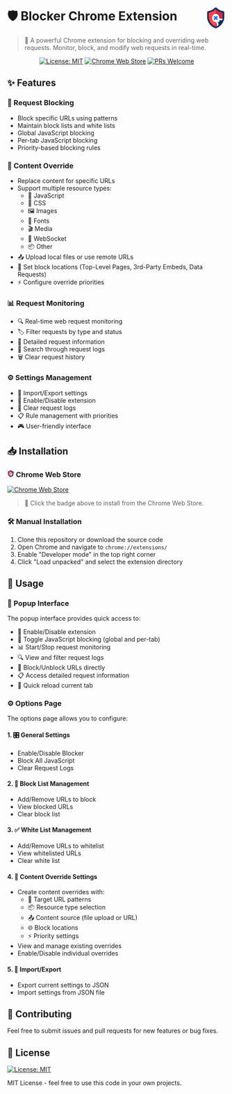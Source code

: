 # 🛡️ Blocker Chrome Extension <img src="icons/icon48.png" alt="Blocker Icon" align="right" />

> 🚀 A powerful Chrome extension for blocking and overriding web requests. Monitor, block, and modify web requests in real-time.

<div align="center">

[![License: MIT](https://img.shields.io/badge/License-MIT-yellow.svg)](https://opensource.org/licenses/MIT)
[![Chrome Web Store](https://img.shields.io/chrome-web-store/v/YOUR_EXTENSION_ID.svg?color=blue)](https://chrome.google.com/webstore/detail/YOUR_EXTENSION_ID)
[![PRs Welcome](https://img.shields.io/badge/PRs-welcome-brightgreen.svg)](https://github.com/YOUR_USERNAME/YOUR_REPO/pulls)

</div>

## ✨ Features

### 🚫 Request Blocking
- Block specific URLs using patterns
- Maintain block lists and white lists
- Global JavaScript blocking
- Per-tab JavaScript blocking
- Priority-based blocking rules

### 🔄 Content Override
- Replace content for specific URLs
- Support multiple resource types:
  - 📜 JavaScript
  - 🎨 CSS
  - 🖼️ Images
  - 📝 Fonts
  - 🎬 Media
  - 🔌 WebSocket
  - 📦 Other
- 📤 Upload local files or use remote URLs
- 🎯 Set block locations (Top-Level Pages, 3rd-Party Embeds, Data Requests)
- ⚡ Configure override priorities

### 📊 Request Monitoring
- 🔍 Real-time web request monitoring
- 🏷️ Filter requests by type and status
- 📝 Detailed request information
- 🔎 Search through request logs
- 🗑️ Clear request history

### ⚙️ Settings Management
- 💾 Import/Export settings
- 🔧 Enable/Disable extension
- 🧹 Clear request logs
- 📋 Rule management with priorities
- 🎮 User-friendly interface

## 📥 Installation

### <img src="icons/icon16.png" width="16" height="16"> Chrome Web Store
[![Chrome Web Store](https://img.shields.io/chrome-web-store/v/YOUR_EXTENSION_ID.svg?style=for-the-badge&color=blue&logo=google-chrome&logoColor=white)](https://chrome.google.com/webstore/detail/YOUR_EXTENSION_ID)

> 🚀 Click the badge above to install from the Chrome Web Store.

### 🛠️ Manual Installation
1. Clone this repository or download the source code
2. Open Chrome and navigate to `chrome://extensions/`
3. Enable "Developer mode" in the top right corner
4. Click "Load unpacked" and select the extension directory

## 📖 Usage

### 🔵 Popup Interface

The popup interface provides quick access to:

- 🔘 Enable/Disable extension
- 🚫 Toggle JavaScript blocking (global and per-tab)
- 📊 Start/Stop request monitoring
- 🔍 View and filter request logs
- 🛑 Block/Unblock URLs directly
- 📋 Access detailed request information
- 🔄 Quick reload current tab

### ⚙️ Options Page

The options page allows you to configure:

#### 1. 🎛️ General Settings
- Enable/Disable Blocker
- Block All JavaScript
- Clear Request Logs

#### 2. 🚫 Block List Management
- Add/Remove URLs to block
- View blocked URLs
- Clear block list

#### 3. ✅ White List Management
- Add/Remove URLs to whitelist
- View whitelisted URLs
- Clear white list

#### 4. 🔄 Content Override Settings
- Create content overrides with:
  - 🎯 Target URL patterns
  - 📦 Resource type selection
  - 📤 Content source (file upload or URL)
  - 🌐 Block locations
  - ⚡ Priority settings
- View and manage existing overrides
- Enable/Disable individual overrides

#### 5. 💾 Import/Export
- Export current settings to JSON
- Import settings from JSON file

## 🤝 Contributing

Feel free to submit issues and pull requests for new features or bug fixes.

## 📄 License

[![License: MIT](https://img.shields.io/badge/License-MIT-yellow.svg)](https://opensource.org/licenses/MIT)

MIT License - feel free to use this code in your own projects. 